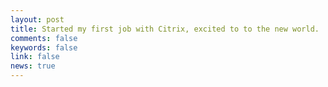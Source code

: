 ```yaml
---
layout: post
title: Started my first job with Citrix, excited to to the new world.
comments: false
keywords: false
link: false
news: true
---
```

